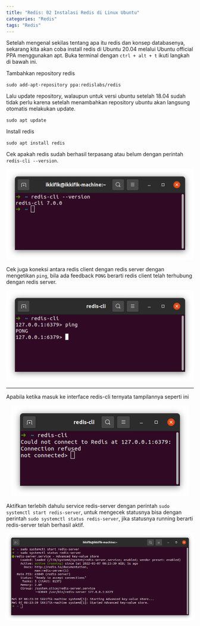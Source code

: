 ```yaml
---
title: "Redis: 02 Instalasi Redis di Linux Ubuntu"
categories: "Redis"
tags: "Redis"
---
```


Setelah mengenal sekilas tentang apa itu redis dan konsep databasenya, sekarang kita akan coba install redis di Ubuntu 20.04 melalui Ubuntu official PPA menggunakan apt. Buka terminal dengan `ctrl + alt + t` ikuti langkah di bawah ini.

Tambahkan repository redis

	sudo add-apt-repository ppa:redislabs/redis

Lalu update repository, walaupun untuk versi ubuntu setelah 18.04 sudah tidak perlu karena setelah menambahkan repository ubuntu akan langsung otomatis melakukan update.

	sudo apt update

Install redis
	
	sudo apt install redis

Cek apakah redis sudah berhasil terpasang atau belum dengan perintah `redis-cli --version`.  

<p align="center">
  <img src="/assets/images/redis/redis-02-version-check.png" alt="Cek Versi Redis" title="Cek Versi Redis" />
</p>

Cek juga koneksi antara redis client dengan redis server dengan mengetikan `ping`, bila ada feedback `PONG` berarti redis client telah terhubung dengan redis server.  

<p align="center">
  <img src="/assets/images/redis/redis-02-connection-check.png" alt="Cek Koneksi Redis Client dengan Redis Server" title="Cek Koneksi Redis Client dengan Redis Server" />
</p>

----

Apabila ketika masuk ke interface redis-cli ternyata tampilannya seperti ini  

<p align="center">
  <img src="/assets/images/redis/redis-02-connection-refused.png" alt="Redis Server Connection Refused" title="Redis Server Connection Refused" />
</p>

Aktifkan terlebih dahulu service redis-server dengan perintah `sudo systemctl start redis-server`, untuk mengecek statusnya bisa dengan perintah `sudo systemctl status redis-server`, jika statusnya running berarti redis-server telah berhasil aktif.

<p align="center">
  <img src="/assets/images/redis/redis-02-activate-redis-server.png" alt="Aktivasi Service Redis Server" title="Aktivasi Service Redis Server" />
</p>